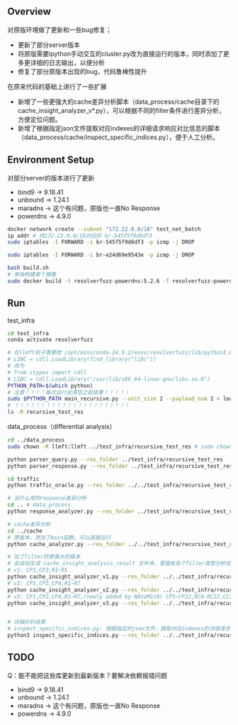 ## Overview
对原版环境做了更新和一些bug修复；
- 更新了部分server版本
- 将原版需要ipython手动交互的cluster.py改为直接运行的版本，同时添加了更多更详细的日志输出，以便分析
- 修复了部分原版本出现的bug，代码鲁棒性提升

在原来代码的基础上进行了一些扩展
- 新增了一些更强大的cache差异分析脚本（data_process/cache目录下的cache_insight_analyzer_v*.py），可以根据不同的filter条件进行差异分析，方便定位问题。
- 新增了根据指定json文件提取对应indexes的详细请求响应对比信息的脚本（data_process/cache/inspect_specific_indices.py），便于人工分析。

## Environment Setup
对部分server的版本进行了更新
- bind9 -> 9.18.41
- unbound -> 1.24.1
- maradns -> 这个有问题，原版也一直No Response
- powerdns -> 4.9.0

```bash
docker network create --subnet "172.22.0.0/16" test_net_batch
ip addr # 找172.22.0.0/16对应的 br-545f5f9d6df3
sudo iptables -I FORWARD -i br-545f5f9d6df3 -p icmp -j DROP

sudo iptables -I FORWARD -i br-e24d69e9543e -p icmp -j DROP
```

```bash
bash build.sh
# 单独构建某个镜像
sudo docker build -t resolverfuzz-powerdns:5.2.6 -f resolverfuzz-powerdns.Dockerfile .
```

## Run

test_infra

```bash
cd test_infra
conda activate resolverfuzz

# 在llmft机子需要改 /opt/miniconda-24.9.2/envs/resolverfuzz/lib/python3.8/site-packages/scapy/arch/bpf/core.py
# LIBC = cdll.LoadLibrary(find_library("libc"))
# 改为
# from ctypes import cdll
# LIBC = cdll.LoadLibrary("/usr/lib/x86_64-linux-gnu/libc.so.6")
PYTHON_PATH=$(which python)
# 注意！！！！每次运行会清空之前结果！！！！！
sudo $PYTHON_PATH main_recursive.py --unit_size 2 --payload_num 2 > log.txt 2>&1
# ！！！！！！！！！！！！！！！！！！！！！！
ls -R recursive_test_res

```

data_process（differential analysis）

```bash
cd ../data_process
sudo chown -R llmft:llmft ../test_infra/recursive_test_res # sudo chown -R work:work ../test_infra/recursive_test_res

python parser_query.py --res_folder ../test_infra/recursive_test_res
python parser_response.py --res_folder ../test_infra/recursive_test_res

cd traffic
python traffic_oracle.py --res_folder ../../test_infra/recursive_test_res

# 没什么用的response差异分析
cd .. # data_process
python response_analyzer.py --res_folder ../test_infra/recursive_test_res --verbose > response_analysis_log.txt 2>&1

# cache差异分析
cd ../cache
# 原版本，添加了main函数。可以直接运行
python cache_analyzer.py --res_folder ../../test_infra/recursive_test_res

# 加了filter的更强大的版本
# 会自动生成 cache_insight_analysis_result 文件夹，里面有各个filter类型分析结果的json文件
# v1: CP1,CP2,R1~R5
python cache_insight_analyzer_v1.py --res_folder ../../test_infra/recursive_test_res > cache_insight_analysis_v1_log.txt 2>&1
# v2: CP1,CP2,CP4,R1~R7
python cache_insight_analyzer_v2.py --res_folder ../../test_infra/recursive_test_res > cache_insight_analysis_v2_log.txt 2>&1
# v3: CP1,CP2,CP4,R1~R7,(newly added by N0zoM1z0) CP5~CP22,RC8-RC22,CC2-CC8
python cache_insight_analyzer_v3.py --res_folder ../../test_infra/recursive_test_res > cache_insight_analysis_v3_log.txt 2>&1


# 详细分析结果
# inspect_specific_indices.py: 根据指定的json文件，提取对应indexes的详细请求响应对比信息，生成文本文件，便于人工分析
python3 inspect_specific_indices.py --res_folder ../../test_infra/recursive_test_res --json_file cache_insight_analysis_result/CP1.json > cp1_detailed_inspection.txt

```

## TODO
Q：能不能把这些库更新到最新版本？要解决依赖报错问题
- bind9 -> 9.18.41
- unbound -> 1.24.1
- maradns -> 这个有问题，原版也一直No Response
- powerdns -> 4.9.0